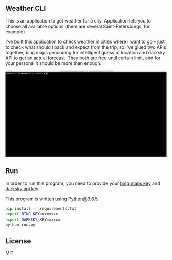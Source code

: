 ## Weather CLI

This is an application to get weather for a city.
Application lets you to choose all available options (there are several Saint-Petersburgs, for example).

I've built this application to check weather in cities where I want to go – just to check what should I pack and expect from the trip, so I've glued two APIs together, bing maps geocoding for intelligent guess of location and darksky API to get an actual forecast.
They both are free until certain limit, and for your personal it should be more than enough.

![Example](./example.gif)

## Run

In order to run this program, you need to provide your [bing maps key](https://www.bingmapsportal.com/) and [darksky api key](https://darksky.net/dev).

This program is written using Python@3.6.5.

```sh
pip install -r requirements.txt
export BING_KEY=xxxxxxx
export DARKSKY_KEY=xxxxx
python run.py
```

## License

MIT